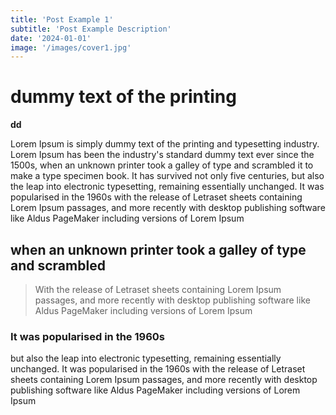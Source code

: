 ```yaml
---
title: 'Post Example 1'
subtitle: 'Post Example Description'
date: '2024-01-01'
image: '/images/cover1.jpg'
---
```


# dummy text of the printing

**dd**

Lorem Ipsum is simply dummy text of the printing and typesetting industry. Lorem Ipsum has been the industry's standard dummy text ever since the 1500s, when an unknown printer took a galley of type and scrambled it to make a type specimen book. It has survived not only five centuries, but also the leap into electronic typesetting, remaining essentially unchanged. It was popularised in the 1960s with the release of Letraset sheets containing Lorem Ipsum passages, and more recently with desktop publishing software like Aldus PageMaker including versions of Lorem Ipsum

## when an unknown printer took a galley of type and scrambled

> With the release of Letraset sheets containing Lorem Ipsum passages, and more recently with desktop publishing software like Aldus PageMaker including versions of Lorem Ipsum

### It was popularised in the 1960s

but also the leap into electronic typesetting, remaining essentially unchanged. It was popularised in the 1960s with the release of Letraset sheets containing Lorem Ipsum passages, and more recently with desktop publishing software like Aldus PageMaker including versions of Lorem Ipsum
